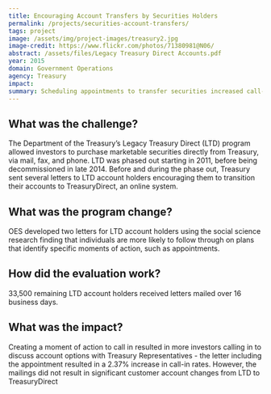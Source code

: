 ```yaml
---
title: Encouraging Account Transfers by Securities Holders
permalink: /projects/securities-account-transfers/
tags: project
image: /assets/img/project-images/treasury2.jpg
image-credit: https://www.flickr.com/photos/71380981@N06/
abstract: /assets/files/Legacy Treasury Direct Accounts.pdf
year: 2015
domain: Government Operations
agency: Treasury
impact:
summary: Scheduling appointments to transfer securities increased call-in rates by 2.37%.
---
```

## What was the challenge?

The Department of the Treasury’s Legacy Treasury Direct (LTD) program allowed investors to purchase marketable securities directly from Treasury, via mail, fax, and phone. LTD was phased out starting in 2011, before being decommissioned in late 2014. Before and during the phase out, Treasury sent several letters to LTD account holders encouraging them to transition their accounts to TreasuryDirect, an online system.

## What was the program change?

OES developed two letters for LTD account holders using the social science research finding that individuals are more likely to follow through on plans that identify specific moments of action, such as appointments.

## How did the evaluation work?

33,500 remaining LTD account holders received letters mailed over 16 business days.

## What was the impact?

Creating a moment of action to call in resulted in more investors calling in to discuss account options with Treasury Representatives - the letter including the appointment resulted in a 2.37% increase in call-in rates. However, the mailings did not result in significant customer account changes from LTD to TreasuryDirect
